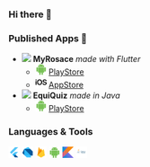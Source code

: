 ### Hi there 👋

### Published Apps 📱
 - <img height="20" src="https://play-lh.googleusercontent.com/-1NAb8P_hoQ2vDp2gJ-AEHLljMWwi7jerNfQFEOGDwKLceaJU8mE-Hlf8PTIJPo36w=s180-rw"> **MyRosace** *made with Flutter*  
   - <img height="20" src="https://raw.githubusercontent.com/github/explore/80688e429a7d4ef2fca1e82350fe8e3517d3494d/topics/android/android.png"> [PlayStore](https://play.google.com/store/apps/details?id=com.simongr.my_rosace "MyRosace PlayStore")
   - <img height="20" src="https://raw.githubusercontent.com/github/explore/80688e429a7d4ef2fca1e82350fe8e3517d3494d/topics/ios/ios.png"> [AppStore](https://apps.apple.com/fr/app/myrosace/id1558916112 "MyRosace AppStore")
 - <img height="20" src="https://play-lh.googleusercontent.com/2gHGj3UF7e5Mfdf7gy3F8vofg8GIsTA2cZ_j4TGh0aLil08dP1g8LfclbCME6bAfMw=s180-rw"> **EquiQuiz** *made in Java*  
   - <img height="20" src="https://raw.githubusercontent.com/github/explore/80688e429a7d4ef2fca1e82350fe8e3517d3494d/topics/android/android.png"> [PlayStore](https://play.google.com/store/apps/details?id=com.sgrangier.galopiz "EquiQuiz PlayStore")


### Languages & Tools

<p float="left">
  <img height="20" src="https://raw.githubusercontent.com/github/explore/80688e429a7d4ef2fca1e82350fe8e3517d3494d/topics/flutter/flutter.png">
  <img height="20" src="https://raw.githubusercontent.com/github/explore/80688e429a7d4ef2fca1e82350fe8e3517d3494d/topics/dart/dart.png">
  <img height="20" src="https://raw.githubusercontent.com/github/explore/80688e429a7d4ef2fca1e82350fe8e3517d3494d/topics/firebase/firebase.png">
  <img height="20" src="https://raw.githubusercontent.com/github/explore/80688e429a7d4ef2fca1e82350fe8e3517d3494d/topics/android/android.png">
  <img height="20" src="https://raw.githubusercontent.com/github/explore/80688e429a7d4ef2fca1e82350fe8e3517d3494d/topics/kotlin/kotlin.png">
  <img height="20" src="https://raw.githubusercontent.com/github/explore/80688e429a7d4ef2fca1e82350fe8e3517d3494d/topics/java/java.png">
</p>

<!--
<p align="center"><img width="80%" src="https://github-readme-stats.vercel.app/api?username=Xsims&show_icons=true&theme=dark" /></p>
**Xsims/Xsims** is a ✨ _special_ ✨ repository because its `README.md` (this file) appears on your GitHub profile.

Here are some ideas to get you started:

- 🔭 I’m currently working on ...
- 🌱 I’m currently learning ...
- 👯 I’m looking to collaborate on ...
- 🤔 I’m looking for help with ...
- 💬 Ask me about ...
- 📫 How to reach me: ...
- 😄 Pronouns: ...
- ⚡ Fun fact: ...
-->
